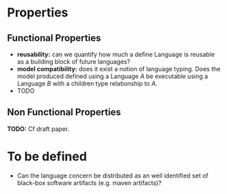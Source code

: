 # Properties

## Functional Properties

- **reusability:** can we quantify how much a define Language is reusable as a building block of future languages?
- **model compatibility:** does it exist a notion of language typing. Does the model produced defined using a Language *A* be executable using a Language *B* with a children type relationship to *A*.
- TODO

## Non Functional Properties


**TODO:** Cf draft paper.

# To be defined

- Can the language concern be distributed as an well identified set of black-box software artifacts (e.g. maven artifacts)?

